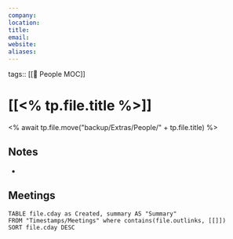 ```yaml
---
company: 
location: 
title: 
email: 
website: 
aliases: 
---
```

tags:: [[👥 People MOC]]

# [[<% tp.file.title %>]]
<% await tp.file.move("backup/Extras/People/" + tp.file.title) %>

## Notes
- 

## Meetings
```dataview
TABLE file.cday as Created, summary AS "Summary"
FROM "Timestamps/Meetings" where contains(file.outlinks, [[]])
SORT file.cday DESC
```